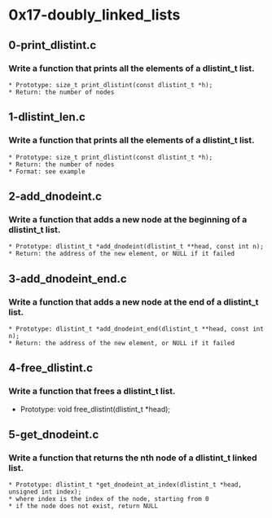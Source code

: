 # 0x17-doubly_linked_lists
## 0-print_dlistint.c
### Write a function that prints all the elements of a dlistint_t list.
    * Prototype: size_t print_dlistint(const dlistint_t *h);
    * Return: the number of nodes

## 1-dlistint_len.c
### Write a function that prints all the elements of a dlistint_t list.
    * Prototype: size_t print_dlistint(const dlistint_t *h);
    * Return: the number of nodes
    * Format: see example

## 2-add_dnodeint.c
### Write a function that adds a new node at the beginning of a dlistint_t list.
    * Prototype: dlistint_t *add_dnodeint(dlistint_t **head, const int n);
    * Return: the address of the new element, or NULL if it failed

## 3-add_dnodeint_end.c
### Write a function that adds a new node at the end of a dlistint_t list.
    * Prototype: dlistint_t *add_dnodeint_end(dlistint_t **head, const int n);
    * Return: the address of the new element, or NULL if it failed

## 4-free_dlistint.c
### Write a function that frees a dlistint_t list.
* Prototype: void free_dlistint(dlistint_t *head);

## 5-get_dnodeint.c
### Write a function that returns the nth node of a dlistint_t linked list.
    * Prototype: dlistint_t *get_dnodeint_at_index(dlistint_t *head, unsigned int index);
    * where index is the index of the node, starting from 0
    * if the node does not exist, return NULL
